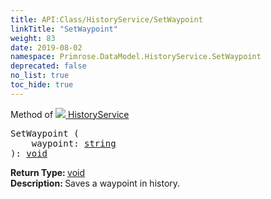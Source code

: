 ```yaml
---
title: API:Class/HistoryService/SetWaypoint
linkTitle: "SetWaypoint"
weight: 83
date: 2019-08-02
namespace: Primrose.DataModel.HistoryService.SetWaypoint
deprecated: false
no_list: true
toc_hide: true
---
```

Method of <a href="/docs/api-reference/Class/HistoryService"><img src="/icons/silk/clock.png"/>&nbsp;HistoryService</a>
<pre class="method-declaration">
SetWaypoint (
    waypoint: <a class="type" href="/docs/api-reference/System/string">string</a>
): <a class="type" href="/docs/api-reference/System/void">void</a></pre>
<b>Return Type: </b>
<a class="type" href="/docs/api-reference/System/void">void</a>
<br/>
<b>Description: </b>
Saves a waypoint in history.

